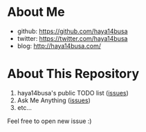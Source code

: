 About Me
========
- github: https://github.com/haya14busa
- twitter: https://twitter.com/haya14busa
- blog: http://haya14busa.com/

About This Repository
=====================
1. haya14busa's public TODO list ([issues](https://github.com/haya14busa/haya14busa/issues))
2. Ask Me Anything ([issues](https://github.com/haya14busa/haya14busa/issues))
3. etc...

Feel free to open new issue :)
